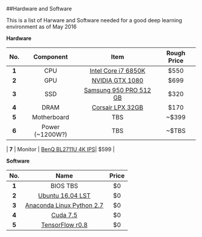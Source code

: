 ##Hardware and Software

This is a list of Harware and Software needed for a good deep learning environment as of May 2016


**Hardware**

|  No.  | Component        | Item | Rough Price  |
| :---: | :-------------: |:-------------:|:---:|
| **1** | CPU      | [Intel Core i7 6850K](http://wccftech.com/intel-broadwell-e-core-i7-6950x-price/) | $550 |
| **2** | GPU      | [NVIDIA GTX 1080](http://www.geforce.com/hardware/10series/geforce-gtx-1080)      | $699 |
| **3** | SSD      | [Samsung 950 PRO 512 GB](http://www.amazon.com/Samsung-950-PRO-Internal-MZ-V5P512BW/dp/B01639694M)      | $320 |
| **4** | DRAM  | [Corsair LPX 32GB](http://www.newegg.com/Product/Product.aspx?Item=N82E16820233894)| $170 |
| **5** | Motherboard  | TBS | ~$399 |
| **6** | Power (~1200W?)  | TBS | ~$TBS |

| **7** | Monitor  | [BenQ BL2711U 4K IPS](http://www.amazon.com/dp/B00RORBPEW/ref=twister_B00WO1H7CM?_encoding=UTF8&psc=1)| $599 |


**Software**

|  No.  |  Name |  Price  |
| :---: | :-------------: |:-------------:|
| **1** | BIOS TBS           | $0 |
| **2** | [Ubuntu 16.04 LST](http://www.ubuntu.com/download/desktop)           | $0 |
| **3** | [Anaconda Linux Python 2.7](https://www.continuum.io/downloads)      | $0 |
| **4** | [Cuda 7.5](https://developer.nvidia.com/cuda-downloads)| $0 |
| **5** | [TensorFlow r0.8](https://www.tensorflow.org/versions/r0.8/get_started/os_setup.html#anaconda-installation)| $0 |

